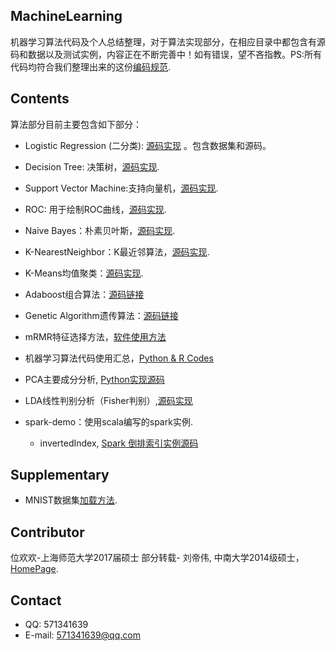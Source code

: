 ## MachineLearning

机器学习算法代码及个人总结整理，对于算法实现部分，在相应目录中都包含有源码和数据以及测试实例，内容正在不断完善中！如有错误，望不吝指教。PS:所有代码均符合我们整理出来的这份[编码规范](https://github.com/csuldw/MachineLearning/blob/master/Python-coding-standards.md).

## Contents

算法部分目前主要包含如下部分：

- Logistic Regression (二分类):  [源码实现](https://github.com/ruthy-wei/MachineLearning/tree/master/Logistic%20Regression) 。包含数据集和源码。

- Decision Tree: 决策树，[源码实现](https://github.com/ruthy-wei/MachineLearning/tree/master/DecisionTree).

- Support Vector Machine:支持向量机，[源码实现](https://github.com/ruthy-wei/MachineLearning/tree/master/SVM).

- ROC: 用于绘制ROC曲线，[源码实现](https://github.com/ruthy-wei/MachineLearning/tree/master/ROC).

- Naive Bayes：朴素贝叶斯，[源码实现](https://github.com/ruthy-wei/MachineLearning/tree/master/NaiveBayes).

- K-NearestNeighbor：K最近邻算法，[源码实现](https://github.com/ruthy-wei/MachineLearning/tree/master/KNN).

- K-Means均值聚类：[源码实现](https://github.com/ruthy-wei/MachineLearning/tree/master/Kmeans).

- Adaboost组合算法：[源码链接](https://github.com/ruthy-wei/MachineLearning/tree/master/Adaboost)

- Genetic Algorithm遗传算法：[源码链接](https://github.com/ruthy-wei/MachineLearning/tree/master/Genetic%20Algorithm)

- mRMR特征选择方法，[软件使用方法](https://github.com/ruthy-wei/MachineLearning/tree/master/mRMR)

- 机器学习算法代码使用汇总，[Python & R Codes](http://www.csuldw.com/2015/11/21/2015-11-21-machine-learning-algorithms/)

- PCA主要成分分析, [Python实现源码](https://github.com/ruthy-wei/MachineLearning/tree/master/PCA)

- LDA线性判别分析（Fisher判别）,[源码实现](https://github.com/ruthy-wei/MachineLearning/blob/master/LDA/lda.ipynb)

- spark-demo：使用scala编写的spark实例.
	- invertedIndex, [Spark 倒排索引实例源码](https://github.com/ruthy-wei/MachineLearning/tree/master/spark-demo/invertedIndex)

## Supplementary

- MNIST数据集[加载方法](https://github.com/csuldw/MachineLearning/tree/master/dataset/MNIST).


## Contributor

位欢欢-上海师范大学2017届硕士
部分转载- 刘帝伟, 中南大学2014级硕士，[HomePage](http://www.csuldw.com).


## Contact

- QQ: 571341639
- E-mail: 571341639@qq.com
